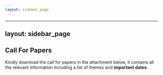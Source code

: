 ```yaml
---
layout: sidebar_page
---
```


---
layout: sidebar_page
---

## Call For Papers

Kindly download the call for papers in the attachment below, it contains all the relevant information including a list of themes and **important dates**.
